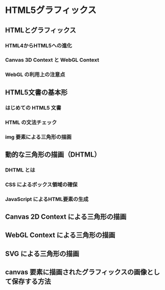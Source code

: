 # HTML5グラフィックス
## HTMLとグラフィックス
### HTML4からHTML5への進化
### Canvas 3D Context と WebGL Context
### WebGL の利用上の注意点
## HTML5文書の基本形
### はじめての HTML5 文書
### HTML の文法チェック
### img 要素による三角形の描画
## 動的な三角形の描画（DHTML）
### DHTML とは
### CSS によるボックス領域の確保
### JavaScript によるHTML要素の生成
## Canvas 2D Context による三角形の描画
## WebGL Context による三角形の描画
## SVG による三角形の描画
## canvas 要素に描画されたグラフィックスの画像として保存する方法

